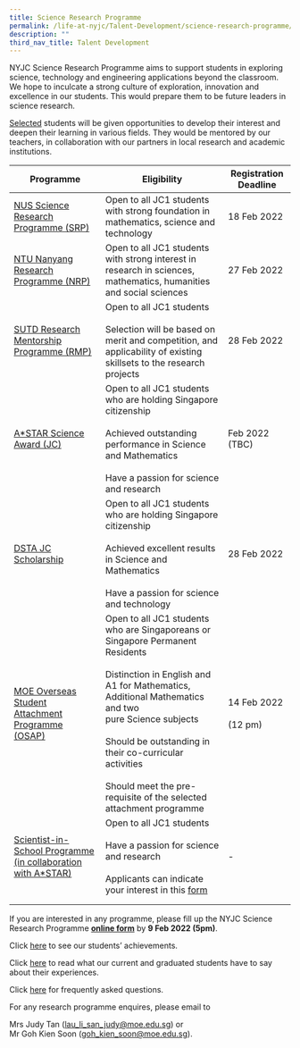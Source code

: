 ```yaml
---
title: Science Research Programme
permalink: /life-at-nyjc/Talent-Development/science-research-programme/
description: ""
third_nav_title: Talent Development
---
```

NYJC Science Research Programme aims to support students in exploring science, technology and engineering applications beyond the classroom. We hope to inculcate a strong culture of exploration, innovation and excellence in our students. This would prepare them to be future leaders in science research.

[Selected](/srp) students will be given opportunities to develop their interest and deepen their learning in various fields. They would be mentored by our teachers, in collaboration with our partners in local research and academic institutions.

<table><thead><tr><th>Programme</th><th>Eligibility</th><th>Registration Deadline</th></tr></thead><tbody><tr><td><a href="https://nanyangjc.moe.edu.sg/nyjc/announcements/nyjc-science-research-programme/nus-science-research-programme-srp" target="_blank" rel="noopener noreferrer">NUS Science Research Programme (SRP)</a></td><td>Open to all JC1 students with strong foundation in mathematics, science and technology</td><td>18 Feb 2022</td></tr><tr><td><a href="https://nanyangjc.moe.edu.sg/nyjc/announcements/nyjc-science-research-programme/ntu-nanyang-research-programme-nrp" target="_blank" rel="noopener noreferrer">NTU Nanyang Research Programme (NRP)</a></td><td>Open to all JC1 students with strong interest in research in sciences, mathematics, humanities and social sciences</td><td>27 Feb 2022</td></tr><tr><td><a href="https://nanyangjc.moe.edu.sg/nyjc/announcements/nyjc-science-research-programme/sutd-research-mentorship-programme-rmp" target="_blank" rel="noopener noreferrer">SUTD Research Mentorship Programme (RMP)</a></td><td>Open to all JC1 students<br><br>Selection will be based on merit and competition, and applicability of existing skillsets to the research projects</td><td>28 Feb 2022</td></tr><tr><td><a href="https://nanyangjc.moe.edu.sg/2021/01/11/astar-science-award-jc/" target="_blank" rel="noopener noreferrer">A*STAR Science Award (JC)</a></td><td>Open to all JC1 students who are holding Singapore citizenship<br><br>Achieved outstanding performance in Science and Mathematics<br><br>Have a passion for science and research</td><td>Feb 2022 (TBC)</td></tr><tr><td><a href="https://nanyangjc.moe.edu.sg/nyjc/announcements/nyjc-science-research-programme/dsta-junior-college-scholarship" target="_blank" rel="noopener noreferrer">DSTA JC Scholarship</a></td><td>Open to all JC1 students who are holding Singapore citizenship<br><br>Achieved excellent results in Science and Mathematics<br><br>Have a passion for science and technology</td><td>28 Feb 2022</td></tr><tr><td><a href="https://nanyangjc.moe.edu.sg/nyjc/announcements/nyjc-science-research-programme/moe-overseas-student-attachment-programme-osap" target="_blank" rel="noopener noreferrer">MOE Overseas Student Attachment Programme (OSAP)</a></td><td>Open to all JC1 students who are Singaporeans or Singapore Permanent Residents<br><br>Distinction in English and A1 for Mathematics, Additional Mathematics and two<br>pure Science subjects<br><br>Should be outstanding in their co-curricular activities<br><br>Should meet the pre-requisite of the selected attachment programme</td><td>14 Feb 2022<br><br>(12 pm)</td></tr><tr><td><a href="https://nanyangjc.moe.edu.sg/2021/01/11/scientist-in-school-programme-in-collaboration-with-astar/" target="_blank" rel="noopener noreferrer">Scientist-in-School Programme (in collaboration with A*STAR)</a></td><td>Open to all JC1 students<br><br>Have a passion for science and research<br><br>Applicants can indicate your interest in this <a href="https://form.gov.sg/61e64a430d073a0012948760" target="_blank" rel="noopener noreferrer">form</a></td><td>-</td></tr><tr><td></td><td></td><td></td></tr><tr><td></td><td></td><td></td></tr></tbody></table>


<p>If you are interested in any programme, please fill up the NYJC Science Research Programme&nbsp;<a href="https://form.gov.sg/61e64a430d073a0012948760" target="_blank" rel="noopener"><strong>online form</strong></a>&nbsp;by&nbsp;<strong>9 Feb 2022 (5pm)</strong>.</p>
<p>CIick&nbsp;<a href="https://nanyangjc.moe.edu.sg/2021/01/11/our-achievements/?fl_builder" target="_blank" rel="noopener">here</a>&nbsp;to see our students&rsquo; achievements.</p>
<p>Click&nbsp;<a href="https://nanyangjc.moe.edu.sg/2021/01/11/testimonials/" target="_blank" rel="noopener">here</a>&nbsp;to read what our current and graduated students have to say about their experiences.</p>
<p>Click&nbsp;<a href="https://nanyangjc.moe.edu.sg/frequently-asked-questions/" target="_blank" rel="noopener">here</a>&nbsp;for frequently asked questions.</p>
<p>For any research programme enquires, please email to</p>
<p>Mrs Judy Tan (<a href="mailto:lau_li_san_judy@moe.edu.sg">lau_li_san_judy@moe.edu.sg</a>) or<br />Mr Goh Kien Soon (<a href="mailto:goh_kien_soon@moe.edu.sg">goh_kien_soon@moe.edu.sg</a>).</p>